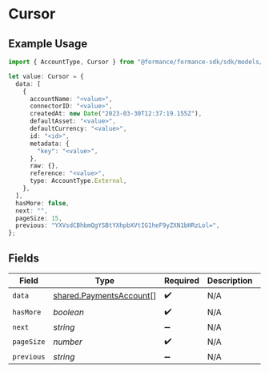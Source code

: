 # Cursor

## Example Usage

```typescript
import { AccountType, Cursor } from "@formance/formance-sdk/sdk/models/shared";

let value: Cursor = {
  data: [
    {
      accountName: "<value>",
      connectorID: "<value>",
      createdAt: new Date("2023-03-30T12:37:19.155Z"),
      defaultAsset: "<value>",
      defaultCurrency: "<value>",
      id: "<id>",
      metadata: {
        "key": "<value>",
      },
      raw: {},
      reference: "<value>",
      type: AccountType.External,
    },
  ],
  hasMore: false,
  next: "",
  pageSize: 15,
  previous: "YXVsdCBhbmQgYSBtYXhpbXVtIG1heF9yZXN1bHRzLol=",
};
```

## Fields

| Field                                                                     | Type                                                                      | Required                                                                  | Description                                                               | Example                                                                   |
| ------------------------------------------------------------------------- | ------------------------------------------------------------------------- | ------------------------------------------------------------------------- | ------------------------------------------------------------------------- | ------------------------------------------------------------------------- |
| `data`                                                                    | [shared.PaymentsAccount](../../../sdk/models/shared/paymentsaccount.md)[] | :heavy_check_mark:                                                        | N/A                                                                       |                                                                           |
| `hasMore`                                                                 | *boolean*                                                                 | :heavy_check_mark:                                                        | N/A                                                                       | false                                                                     |
| `next`                                                                    | *string*                                                                  | :heavy_minus_sign:                                                        | N/A                                                                       |                                                                           |
| `pageSize`                                                                | *number*                                                                  | :heavy_check_mark:                                                        | N/A                                                                       | 15                                                                        |
| `previous`                                                                | *string*                                                                  | :heavy_minus_sign:                                                        | N/A                                                                       | YXVsdCBhbmQgYSBtYXhpbXVtIG1heF9yZXN1bHRzLol=                              |